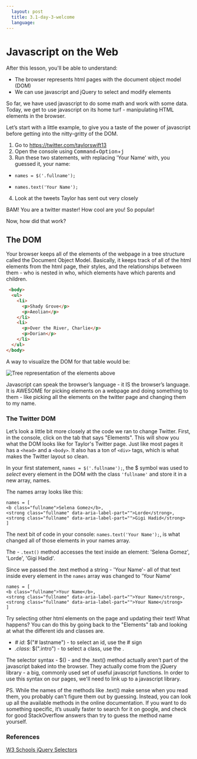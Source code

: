 ```yaml
---
  layout: post
  title: 3.1-day-3-welcome
  language: 
---
```


#   Javascript on the Web
After this lesson, you'll be able to understand:
+ The browser represents html pages with the document object model (DOM)
+ We can use javascript and jQuery to select and modify elements

So far, we have used javascript to do some math and work with some data. Today, we get to use javascript on its home turf - manipulating HTML elements in the browser.

Let’s start with a little example, to give you a taste of the power of javascript before getting into the nitty-gritty of the DOM.


1. Go to https://twitter.com/taylorswift13
2. Open the console using <kbd>Command</kbd>+<kbd>Option</kbd>+<kbd>j</kbd>
3. Run these two statements, with replacing 'Your Name' with, you guessed it, your name:
  * `names = $('.fullname');`

  * `names.text('Your Name');`

4. Look at the tweets Taylor has sent out very closely



BAM! You are a twitter master! How cool are you! So popular!

Now, how did that work?
##  The DOM
Your browser keeps all of the elements of the webpage in a tree structure called the Document Object Model. Basically, it keeps track of all of the html elements from the html page, their styles, and the relationships between them - who is nested in who, which elements have which parents and children.
```html
 <body>
  <ul>
    <li>
      <p>Shady Grove</p>
      <p>Aeolian</p>
    </li>
    <li>
      <p>Over the River, Charlie</p>
      <p>Dorian</p>
    </li>
  </ul>
</body>
```
A way to visualize the DOM for that table would be:

![Tree representation of the elements above](http://i.imgur.com/8fj2Uka.png)

Javascript can speak the browser’s language - it IS the browser’s language. It is AWESOME for picking elements on a webpage and doing something to them - like picking all the elements on the twitter page and changing them to my name.


###   The Twitter DOM
Let’s look a little bit more closely at the code we ran to change Twitter. First, in the console, click on the tab that says "Elements". This will show you what the DOM looks like for Taylor's Twitter page. Just like most pages it has a `<head>` and  a `<body>`. It also has a ton  of `<div>` tags, which is what makes the Twitter layout so clean. 

In your first statement,  `names = $('.fullname');`, the $ symbol was used to *select* every element in the DOM with the class `'fullname'` and store it in a new array, names.

The names array looks like this:
```
names = [
<b class="fullname">Selena Gomez</b>,
<strong class="fullname" data-aria-label-part="">Lorde</strong>,
<strong class="fullname" data-aria-label-part="">Gigi Hadid</strong>
]
```

The next bit of code in your console: `names.text('Your Name');`, is what changed all of those elements in your names array.

The  - `.text()` method accesses the text inside an element: 'Selena Gomez', 'Lorde', 'Gigi Hadid'.


Since we passed the .text method a string - 'Your Name'-  all of that text inside every element in the `names` array was changed to 'Your Name'

```
names = [
<b class="fullname">Your Name</b>,
<strong class="fullname" data-aria-label-part="">Your Name</strong>,
<strong class="fullname" data-aria-label-part="">Your Name</strong>
]
```

Try selecting other html elements on the page and updating their text! What happens?
You can do this by going back to the "Elements" tab and looking at what the different ids and classes are.

* *#  id*: $("#  lastname")	- to select an id, use the #   sign
* *.class*: 	$(".intro")	- to select a class, use the . 

The selector syntax - $() - and the .text() method actually aren't part of the javascript baked into the browser. They actually come from the jQuery library - a big, commonly used set of useful javascript functions. In order to use this syntax on our pages, we'll need to link up to a javascript library.

PS. While the names of the methods like .text() make sense when you read them, you probably can't figure them out by guessing. Instead, you can look up all the available methods in the online documentation. If you want to do something specific, it’s usually faster to search for it on google, and check for good StackOverflow answers than try to guess the method name yourself.

###   References
[W3 Schools jQuery Selectors](http://www.w3schools.com/jquery/jquery_ref_selectors.asp)
